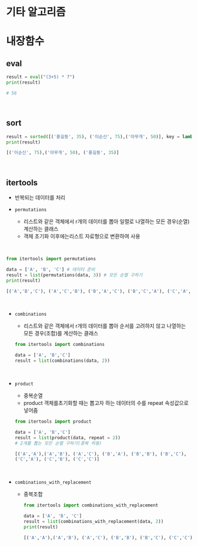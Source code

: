# 기타 알고리즘

# 내장함수

## eval

```python
result = eval("(3+5) * 7")
print(result)

# 56
```

<br>

## sort

```python
result = sorted([('홍길동', 35), ('이순신', 75),('아무개', 50)], key = lambda x: x[1],reverse = True)
print(result)

[('이순신', 75),('아무개', 50), ('홍길동', 35)]
```

<br>

## itertools

- 반복되는 데이터를 처리

- ```
  permutations
  ```

  - 리스트와 같은 객체에서 r개의 데이터를 뽑아 일렬로 나열하는 모든 경우(순열) 계산하는 클래스
  - 객체 초기화 이후에는리스트 자료형으로 변환하여 사용

<br>

```python
from itertools import permutations

data = ['A', 'B', 'C'] # 데이터 준비
result = list(permutations(data, 3)) # 모든 순열 구하기
print(result)

[('A','B','C'), ('A','C','B'), ('B','A','C'), ('B','C','A'), ('C','A','B'), ('C','B','A')]
```

<br>

- `combinations`

  - 리스트와 같은 객체에서 r개의 데이터를 뽑아 순서를 고려하지 않고 나열하는 모든 경우(조합)를 계산하는 클래스

  ```python
  from itertools import combinations
  
  data = ['A', 'B','C']
  result = list(combinations(data, 2))
  ```

<br>

- `product`

  - 중복순열
  - product 객체를초기화할 때는 뽑고자 하는 데이터의 수를 repeat 속성값으로 넣어줌

  ```python
  from itertools import product
  
  data = ['A', 'B','C']
  result = list(product(data, repeat = 2)) 
  # 2개를 뽑는 모든 순열 구하기(중복 허용)
  
  [('A','A'),('A','B'), ('A','C'), ('B','A'), ('B','B'), ('B','C'), 
  ('C','A'), ('C','B'), ('C','C')]
  ```

<br>

- `combinations_with_replacement`

  - 중복조합

    ```python
    from itertools import combinations_with_replacement
    
    data = ['A', 'B', 'C']
    result = list(combinations_with_replacement(data, 2))
    print(result)
    
    [('A','A'),('A','B'), ('A','C'), ('B','B'), ('B','C'), ('C','C')]
    ```

    
